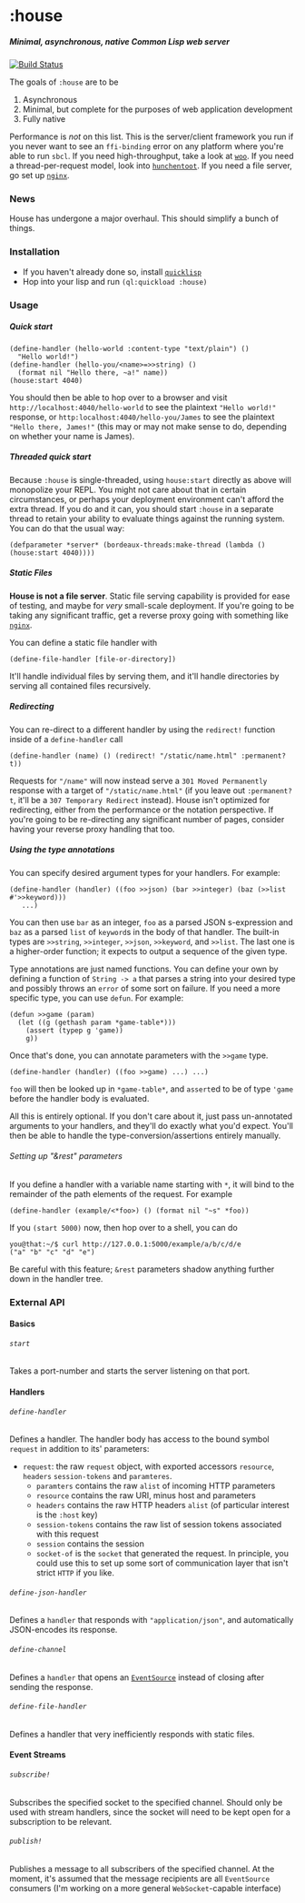 # :house
##### Minimal, asynchronous, native Common Lisp web server

[![Build Status](https://travis-ci.org/inaimathi/house.svg?branch=master)](https://travis-ci.org/inaimathi/house)

The goals of `:house` are to be

1. Asynchronous
2. Minimal, but complete for the purposes of web application development
3. Fully native

Performance is _not_ on this list. This is the server/client framework you run if you never want to see an `ffi-binding` error on any platform where you're able to run `sbcl`. If you need high-throughput, take a look at [`woo`](https://github.com/fukamachi/woo). If you need a thread-per-request model, look into [`hunchentoot`](http://edicl.github.io/hunchentoot/). If you need a file server, go set up [`nginx`](https://www.nginx.com/).

### News

House has undergone a major overhaul. This should simplify a bunch of things.

### Installation

- If you haven't already done so, install [`quicklisp`](http://www.quicklisp.org/beta/)
- Hop into your lisp and run `(ql:quickload :house)`

### Usage
##### Quick start

    (define-handler (hello-world :content-type "text/plain") ()
      "Hello world!")
	(define-handler (hello-you/<name>=>>string) ()
	  (format nil "Hello there, ~a!" name))
	(house:start 4040)

You should then be able to hop over to a browser and visit `http://localhost:4040/hello-world` to see the plaintext `"Hello world!"` response, or `http:localhost:4040/hello-you/James` to see the plaintext `"Hello there, James!"` (this may or may not make sense to do, depending on whether your name is James).

##### Threaded quick start

Because `:house` is single-threaded, using `house:start` directly as above will monopolize your REPL. You might not care about that in certain circumstances, or perhaps your deployment environment can't afford the extra thread. If you do and it can, you should start `:house` in a separate thread to retain your ability to evaluate things against the running system. You can do that the usual way:

    (defparameter *server* (bordeaux-threads:make-thread (lambda () (house:start 4040))))

##### Static Files

**House is not a file server**. Static file serving capability is provided for ease of testing, and maybe for *very* small-scale deployment. If you're going to be taking any significant traffic, get a reverse proxy going with something like [`nginx`](http://www.cyberciti.biz/tips/using-nginx-as-reverse-proxy.html).

You can define a static file handler with

    (define-file-handler [file-or-directory])

It'll handle individual files by serving them, and it'll handle directories by serving all contained files recursively.

##### Redirecting

You can re-direct to a different handler by using the `redirect!` function inside of a `define-handler` call

    (define-handler (name) () (redirect! "/static/name.html" :permanent? t))

Requests for `"/name"` will now instead serve a `301 Moved Permanently` response with a target of `"/static/name.html"` (if you leave out `:permanent? t`, it'll be a `307 Temporary Redirect` instead). House isn't optimized for redirecting, either from the performance or the notation perspective. If you're going to be re-directing any significant number of pages, consider having your reverse proxy handling that too.

##### Using the type annotations

You can specify desired argument types for your handlers. For example:

    (define-handler (handler) ((foo >>json) (bar >>integer) (baz (>>list #'>>keyword)))
       ...)

You can then use `bar` as an integer, `foo` as a parsed JSON s-expression and `baz` as a parsed `list` of `keyword`s  in the body of that handler. The built-in types are `>>string`, `>>integer`, `>>json`, `>>keyword`, and `>>list`. The last one is a higher-order function; it expects to output a sequence of the given type.

Type annotations are just named functions. You can define your own by defining a function of `String -> a` that parses a string into your desired type and possibly throws an `error` of some sort on failure. If you need a more specific type, you can use `defun`. For example:

	(defun >>game (param)
	  (let ((g (gethash param *game-table*)))
	    (assert (typep g 'game))
	    g))

Once that's done, you can annotate parameters with the `>>game` type.

    (define-handler (handler) ((foo >>game) ...) ...)

`foo` will then be looked up in `*game-table*`, and `assert`ed to be of type `'game` before the handler body is evaluated.

All this is entirely optional. If you don't care about it, just pass un-annotated arguments to your handlers, and they'll do exactly what you'd expect. You'll then be able to handle the type-conversion/assertions entirely manually.

###### Setting up "&rest" parameters

If you define a handler with a variable name starting with `*`, it will bind to the remainder of the path elements of the request. For example

    (define-handler (example/<*foo>) () (format nil "~s" *foo))

If you `(start 5000)` now, then hop over to a shell, you can do

```
you@that:~/$ curl http://127.0.0.1:5000/example/a/b/c/d/e
("a" "b" "c" "d" "e")
```

Be careful with this feature; `&rest` parameters shadow anything further down in the handler tree.


### External API
#### Basics
###### `start`

Takes a port-number and starts the server listening on that port.

#### Handlers
###### `define-handler`

Defines a handler. The handler body has access to the bound symbol `request` in addition to its' parameters:

- `request`: the raw `request` object, with exported accessors `resource`, `headers` `session-tokens` and `paramteres`.
	- `paramters` contains the raw `alist` of incoming HTTP parameters
	- `resource` contains the raw URI, minus host and parameters
	- `headers` contains the raw HTTP headers `alist` (of particular interest is the `:host` key)
	- `session-tokens` contains the raw list of session tokens associated with this request
	- `session` contains the session
	- `socket-of` is the `socket` that generated the request. In principle, you could use this to set up some sort of communication layer that isn't strict `HTTP` if you like.

###### `define-json-handler`

Defines a `handler` that responds with `"application/json"`, and automatically JSON-encodes its response.

###### `define-channel`

Defines a `handler` that opens an [`EventSource`](https://developer.mozilla.org/en-US/docs/Web/API/EventSource) instead of closing after sending the response.

###### `define-file-handler`

Defines a handler that very inefficiently responds with static files.

#### Event Streams
###### `subscribe!`

Subscribes the specified socket to the specified channel. Should only be used with stream handlers, since the socket will need to be kept open for a subscription to be relevant.

###### `publish!`

Publishes a message to all subscribers of the specified channel. At the moment, it's assumed that the message recipients are all `EventSource` consumers (I'm working on a more general `WebSocket`-capable interface)

